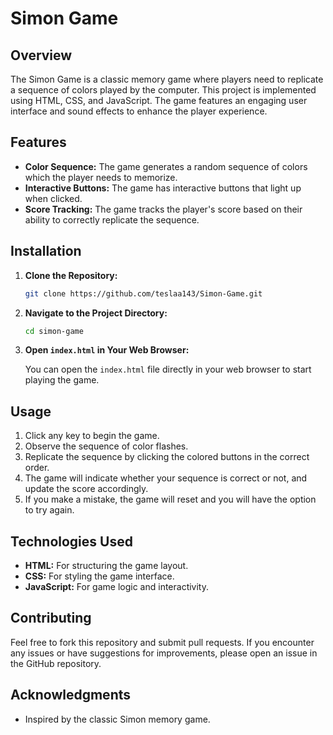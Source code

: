
# Simon Game

## Overview

The Simon Game is a classic memory game where players need to replicate a sequence of colors played by the computer. This project is implemented using HTML, CSS, and JavaScript. The game features an engaging user interface and sound effects to enhance the player experience.

## Features

- **Color Sequence:** The game generates a random sequence of colors which the player needs to memorize.
- **Interactive Buttons:** The game has interactive buttons that light up when clicked.
- **Score Tracking:** The game tracks the player's score based on their ability to correctly replicate the sequence.

## Installation

1. **Clone the Repository:**

    ```bash
    git clone https://github.com/teslaa143/Simon-Game.git
    ```

2. **Navigate to the Project Directory:**

    ```bash
    cd simon-game
    ```

3. **Open `index.html` in Your Web Browser:**

    You can open the `index.html` file directly in your web browser to start playing the game.

## Usage

1. Click any key to begin the game.
2. Observe the sequence of color flashes.
3. Replicate the sequence by clicking the colored buttons in the correct order.
4. The game will indicate whether your sequence is correct or not, and update the score accordingly.
5. If you make a mistake, the game will reset and you will have the option to try again.

## Technologies Used

- **HTML:** For structuring the game layout.
- **CSS:** For styling the game interface.
- **JavaScript:** For game logic and interactivity.

## Contributing

Feel free to fork this repository and submit pull requests. If you encounter any issues or have suggestions for improvements, please open an issue in the GitHub repository.



## Acknowledgments

- Inspired by the classic Simon memory game.

